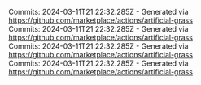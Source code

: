 Commits: 2024-03-11T21:22:32.285Z - Generated via https://github.com/marketplace/actions/artificial-grass
<br>
Commits: 2024-03-11T21:22:32.285Z - Generated via https://github.com/marketplace/actions/artificial-grass
<br>
Commits: 2024-03-11T21:22:32.285Z - Generated via https://github.com/marketplace/actions/artificial-grass
<br>
Commits: 2024-03-11T21:22:32.285Z - Generated via https://github.com/marketplace/actions/artificial-grass
<br>
